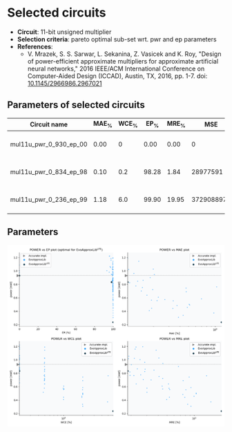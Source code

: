 
Selected circuits
===================
 - **Circuit**: 11-bit unsigned multiplier
 - **Selection criteria**: pareto optimal sub-set wrt. pwr and ep parameters
 - **References**: 
   - V. Mrazek, S. S. Sarwar, L. Sekanina, Z. Vasicek and K. Roy, "Design of power-efficient approximate multipliers for approximate artificial neural networks," 2016 IEEE/ACM International Conference on Computer-Aided Design (ICCAD), Austin, TX, 2016, pp. 1-7. doi: [10.1145/2966986.2967021](https://dx.doi.org/10.1145/2966986.2967021)


Parameters of selected circuits
----------------------------

| Circuit name | MAE<sub>%</sub> | WCE<sub>%</sub> | EP<sub>%</sub> | MRE<sub>%</sub> | MSE | Download |
| --- |  --- | --- | --- | --- | --- | --- | 
| mul11u_pwr_0_930_ep_00 | 0.00 | 0 | 0.00 | 0.00 | 0 |  [[Verilog<sub>generic</sub>](mul11u_pwr_0_930_ep_00_gen.v)] [[Verilog<sub>PDK45</sub>](mul11u_pwr_0_930_ep_00_pdk45.v)]  [[C](mul11u_pwr_0_930_ep_00.c)] |
| mul11u_pwr_0_834_ep_98 | 0.10 | 0.2 | 98.28 | 1.84 | 28977591 |  [[Verilog<sub>generic</sub>](mul11u_pwr_0_834_ep_98_gen.v)] [[Verilog<sub>PDK45</sub>](mul11u_pwr_0_834_ep_98_pdk45.v)]  [[C](mul11u_pwr_0_834_ep_98.c)] |
| mul11u_pwr_0_236_ep_99 | 1.18 | 6.0 | 99.90 | 19.95 | 3729088972 |  [[Verilog<sub>generic</sub>](mul11u_pwr_0_236_ep_99_gen.v)] [[Verilog<sub>PDK45</sub>](mul11u_pwr_0_236_ep_99_pdk45.v)]  [[C](mul11u_pwr_0_236_ep_99.c)] |
    
Parameters
--------------
![Parameters figure](fig.png)
             